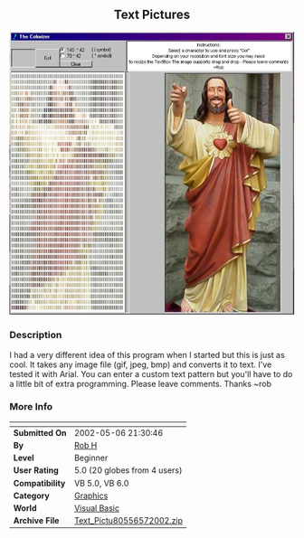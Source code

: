 ﻿<div align="center">

## Text Pictures

<img src="PIC200257214444240.jpg">
</div>

### Description

I had a very different idea of this program when I started but this is just as cool. It takes any image file (gif, jpeg, bmp) and converts it to text. I've tested it with Arial. You can enter a custom text pattern but you'll have to do a little bit of extra programming. Please leave comments. Thanks ~rob
 
### More Info
 


<span>             |<span>
---                |---
**Submitted On**   |2002-05-06 21:30:46
**By**             |[Rob H](https://github.com/Planet-Source-Code/PSCIndex/blob/master/ByAuthor/rob-h.md)
**Level**          |Beginner
**User Rating**    |5.0 (20 globes from 4 users)
**Compatibility**  |VB 5\.0, VB 6\.0
**Category**       |[Graphics](https://github.com/Planet-Source-Code/PSCIndex/blob/master/ByCategory/graphics__1-46.md)
**World**          |[Visual Basic](https://github.com/Planet-Source-Code/PSCIndex/blob/master/ByWorld/visual-basic.md)
**Archive File**   |[Text\_Pictu80556572002\.zip](https://github.com/Planet-Source-Code/rob-h-text-pictures__1-34544/archive/master.zip)








